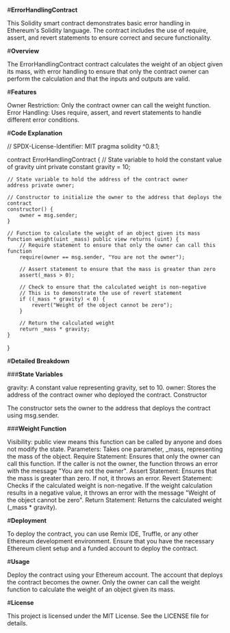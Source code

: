 #**ErrorHandlingContract**

This Solidity smart contract demonstrates basic error handling in Ethereum's Solidity language. The contract includes the use of require, assert, and revert statements to ensure correct and secure functionality.

#**Overview**

The ErrorHandlingContract contract calculates the weight of an object given its mass, with error handling to ensure that only the contract owner can perform the calculation and that the inputs and outputs are valid.

#**Features**

Owner Restriction: Only the contract owner can call the weight function.
Error Handling: Uses require, assert, and revert statements to handle different error conditions.

#**Code Explanation**

// SPDX-License-Identifier: MIT
pragma solidity ^0.8.1;

contract ErrorHandlingContract {
    // State variable to hold the constant value of gravity
    uint private constant gravity = 10;

    // State variable to hold the address of the contract owner
    address private owner;

    // Constructor to initialize the owner to the address that deploys the contract
    constructor() {
        owner = msg.sender;
    }

    // Function to calculate the weight of an object given its mass
    function weight(uint _mass) public view returns (uint) {
        // Require statement to ensure that only the owner can call this function
        require(owner == msg.sender, "You are not the owner");

        // Assert statement to ensure that the mass is greater than zero
        assert(_mass > 0);

        // Check to ensure that the calculated weight is non-negative
        // This is to demonstrate the use of revert statement
        if ((_mass * gravity) < 0) {
            revert("Weight of the object cannot be zero");
        }

        // Return the calculated weight
        return _mass * gravity;
    }
}

#**Detailed Breakdown**

###**State Variables**

gravity: A constant value representing gravity, set to 10.
owner: Stores the address of the contract owner who deployed the contract.
Constructor

The constructor sets the owner to the address that deploys the contract using msg.sender.

###**Weight Function**

Visibility: public view means this function can be called by anyone and does not modify the state.
Parameters: Takes one parameter, _mass, representing the mass of the object.
Require Statement: Ensures that only the owner can call this function. If the caller is not the owner, the function throws an error with the message "You are not the owner".
Assert Statement: Ensures that the mass is greater than zero. If not, it throws an error.
Revert Statement: Checks if the calculated weight is non-negative. If the weight calculation results in a negative value, it throws an error with the message "Weight of the object cannot be zero".
Return Statement: Returns the calculated weight (_mass * gravity).

#**Deployment**

To deploy the contract, you can use Remix IDE, Truffle, or any other Ethereum development environment. Ensure that you have the necessary Ethereum client setup and a funded account to deploy the contract.

#**Usage**
 
Deploy the contract using your Ethereum account.
The account that deploys the contract becomes the owner.
Only the owner can call the weight function to calculate the weight of an object given its mass.

#**License**

This project is licensed under the MIT License. See the LICENSE file for details.
